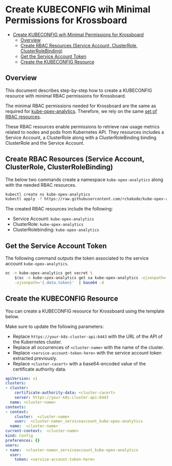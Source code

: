 # Create KUBECONFIG wih Minimal Permissions for Krossboard

<!-- vscode-markdown-toc -->
- [Create KUBECONFIG wih Minimal Permissions for Krossboard](#create-kubeconfig-wih-minimal-permissions-for-krossboard)
  - [Overview](#overview)
  - [Create RBAC Resources (Service Account, ClusterRole, ClusterRoleBinding)](#create-rbac-resources-service-account-clusterrole-clusterrolebinding)
  - [Get the Service Account Token](#get-the-service-account-token)
  - [Create the KUBECONFIG Resource](#create-the-kubeconfig-resource)

<!-- vscode-markdown-toc-config
	numbering=false
	autoSave=true
	/vscode-markdown-toc-config -->
<!-- /vscode-markdown-toc -->

## <a name='Overview'></a>Overview
This document describes step-by-step how to create a KUBECONFIG resource with minimal RBAC permissions for Krossboard.

The minimal RBAC permissions needed for Krossboard are the same as required for [kube-opex-analytics](https://github.com/rchakode/kube-opex-analytics). Therefore, we rely on the same [set of RBAC resources](https://github.com/rchakode/kube-opex-analytics/blob/main/manifests/kustomize/resources/kube-opex-analytics-rbac.yaml).

These RBAC resources enable permissions to retrieve raw usage metrics related to nodes and pods from Kubernetes API. They resources includes a Service Account, a ClusterRole along with a ClusterRoleBinding binding ClusterRole and the Service Account.


## <a name='CreateRBACResourcesServiceAccountClusterRoleClusterRoleBinding'></a>Create RBAC Resources (Service Account, ClusterRole, ClusterRoleBinding)

The below two commands create a namespace `kube-opex-analytics` along with the needed RBAC resources. 


```bash
kubectl create ns kube-opex-analytics
kubectl apply -f https://raw.githubusercontent.com/rchakode/kube-opex-analytics/main/manifests/kustomize/resources/kube-opex-analytics-rbac.yaml
```

The created RBAC resources include the following: 

* Service Account: `kube-opex-analytics`
* ClusterRole: `kube-opex-analytics`
* ClusterRolebinding: `kube-opex-analytics`

## <a name='GettheServiceAccountToken'></a>Get the Service Account Token

The following command outputs the token associated to the service account `kube-opex-analytics`.

```bash
oc -n kube-opex-analytics get secret \
    $(oc -n kube-opex-analytics get sa kube-opex-analytics -ojsonpath='{.secrets[0].name}') \
    -ojsonpath='{.data.token}'  | base64 -d 
```


## <a name='CreatetheKUBECONFIGResource'></a>Create the KUBECONFIG Resource

You can create a KUBECONFIG resource for Krossboard using the template below. 

Make sure to update the following parameters:

* Replace `https://your-k8s-cluster-api:6443` with the URL of the API of the Kubernetes cluster.
* Replace all occurrences of `<cluster-name>` with the name of the cluster.
* Replace `<service-account-token-here>` with the service account token extracted previously.
* Replace `<cluster-cacert>` with a base64-encoded value of the certificate authority data.

```yaml
apiVersion: v1
clusters:
- cluster:
    certificate-authority-data: <cluster-cacert>
    server: https://your-k8s-cluster-api:6443
  name: <cluster-name>
contexts:
- context:
    cluster:  <cluster-name>
    user:  <cluster-name>_serviceaccount_kube-opex-analytics
  name:  <cluster-name>
current-context:  <cluster-name>
kind: Config
preferences: {}
users:
- name:  <cluster-name>_serviceaccount_kube-opex-analytics
  user:
    token: <service-account-token-here>
```

